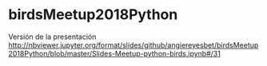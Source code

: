 # birdsMeetup2018Python

Versión de la presentación
http://nbviewer.jupyter.org/format/slides/github/angiereyesbet/birdsMeetup2018Python/blob/master/Slides-Meetup-python-birds.ipynb#/31
